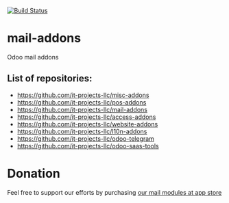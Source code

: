 [![Build Status](https://travis-ci.com/it-projects-llc/mail-addons.svg?branch=11.0)](https://travis-ci.com/it-projects-llc/mail-addons)

# mail-addons
Odoo mail addons

List of repositories:
---------------------

* https://github.com/it-projects-llc/misc-addons
* https://github.com/it-projects-llc/pos-addons
* https://github.com/it-projects-llc/mail-addons
* https://github.com/it-projects-llc/access-addons
* https://github.com/it-projects-llc/website-addons
* https://github.com/it-projects-llc/l10n-addons
* https://github.com/it-projects-llc/odoo-telegram
* https://github.com/it-projects-llc/odoo-saas-tools

Donation
========
Feel free to support our efforts by purchasing [our mail modules at app store](https://apps.odoo.com/apps/modules/category/Discuss/browse?price=Paid&order=Newest&author=IT-Projects+LLC)

